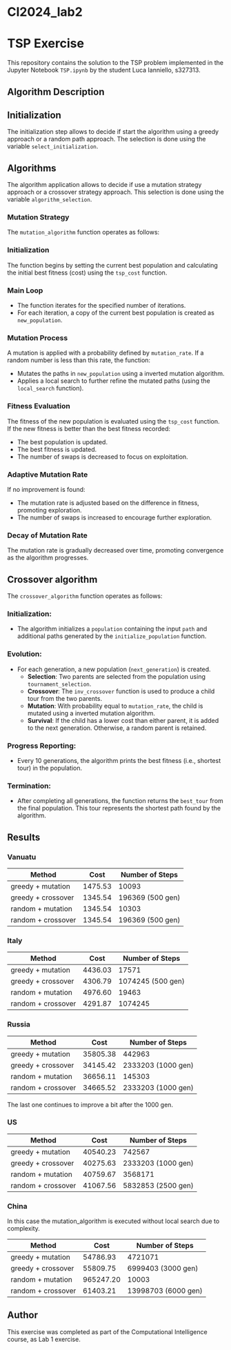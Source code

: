 # CI2024_lab2
# TSP Exercise

This repository contains the solution to the TSP problem implemented in the Jupyter Notebook `TSP.ipynb` by the student Luca Ianniello, s327313.

## Algorithm Description

## Initialization
The initialization step allows to decide if start the algorithm using a greedy approach or a random path approach. The selection is done using the variable `select_initialization`. 

## Algorithms
The algorithm application allows to decide if use a mutation strategy approach or a crossover strategy approach. This selection is done using the variable `algorithm_selection`.

### Mutation Strategy
The `mutation_algorithm` function operates as follows:

### Initialization
The function begins by setting the current best population and calculating the initial best fitness (cost) using the `tsp_cost` function.

### Main Loop
- The function iterates for the specified number of iterations.
- For each iteration, a copy of the current best population is created as `new_population`.

### Mutation Process
A mutation is applied with a probability defined by `mutation_rate`. If a random number is less than this rate, the function:
- Mutates the paths in `new_population` using a inverted mutation algorithm. 
- Applies a local search to further refine the mutated paths (using the `local_search` function).

### Fitness Evaluation
The fitness of the new population is evaluated using the `tsp_cost` function. If the new fitness is better than the best fitness recorded:
- The best population is updated.
- The best fitness is updated.
- The number of swaps is decreased to focus on exploitation.

### Adaptive Mutation Rate
If no improvement is found:
- The mutation rate is adjusted based on the difference in fitness, promoting exploration.
- The number of swaps is increased to encourage further exploration.

### Decay of Mutation Rate
The mutation rate is gradually decreased over time, promoting convergence as the algorithm progresses.

## Crossover algorithm
The `crossover_algorithm` function operates as follows:

### Initialization:
- The algorithm initializes a `population` containing the input `path` and additional paths generated by the `initialize_population` function.

### Evolution:
- For each generation, a new population (`next_generation`) is created.
  - **Selection**: Two parents are selected from the population using `tournament_selection`.
  - **Crossover**: The `inv_crossover` function is used to produce a child tour from the two parents.
  - **Mutation**: With probability equal to `mutation_rate`, the child is mutated using a inverted mutation algorithm.
  - **Survival**: If the child has a lower cost than either parent, it is added to the next generation. Otherwise, a random parent is retained.

### Progress Reporting:
- Every 10 generations, the algorithm prints the best fitness (i.e., shortest tour) in the population.

### Termination:
- After completing all generations, the function returns the `best_tour` from the final population. This tour represents the shortest path found by the algorithm.

## Results

### Vanuatu

| Method                 | Cost | Number of Steps |
|------------------------|------|-----------------|
| greedy + mutation       |  1475.53    |    10093            |
| greedy + crossover      |  1345.54  |    196369 (500 gen)            |
| random + mutation       |  1345.54   |    10303            |
| random + crossover      |  1345.54   |    196369 (500 gen)            |

### Italy

| Method                 | Cost | Number of Steps |
|------------------------|------|-----------------|
| greedy + mutation       |  4436.03   |    17571            |
| greedy + crossover      |  4306.79   |    1074245 (500 gen) |            
| random + mutation       |  4976.60   |    19463            |
| random + crossover      |  4291.87   |    1074245            |

### Russia

| Method                 | Cost | Number of Steps |
|------------------------|------|-----------------|
| greedy + mutation       |  35805.38   |   442963            |
| greedy + crossover      |  34145.42   |   2333203 (1000 gen)  |           
| random + mutation       |  36656.11   |   145303            |
| random + crossover      |  34665.52   |   2333203 (1000 gen)  | 

The last one continues to improve a bit after the 1000 gen.

### US

| Method                 | Cost | Number of Steps |
|------------------------|------|-----------------|
| greedy + mutation       |  40540.23   |   742567           |
| greedy + crossover      |  40275.63   |   2333203 (1000 gen)     |
| random + mutation       |  40759.67   |   3568171           |
| random + crossover      |  41067.56  |    5832853 (2500 gen)          |

### China

In this case the mutation_algorithm is executed without local search due to complexity.

| Method                 | Cost | Number of Steps |
|------------------------|------|-----------------|
| greedy + mutation       |  54786.93   |   4721071          |
| greedy + crossover      |  55809.75   |   6999403 (3000 gen)         |
| random + mutation       |  965247.20  |  10003           |
| random + crossover      |  61403.21  |    13998703 (6000 gen)       |

## Author

This exercise was completed as part of the Computational Intelligence course, as Lab 1 exercise.


